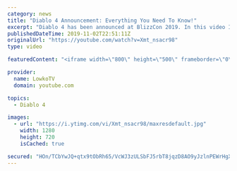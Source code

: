```yaml
---
category: news
title: "Diablo 4 Announcement: Everything You Need To Know!"
excerpt: "Diablo 4 has been announced at BlizzCon 2019. In this video I go over everything you need to know about this upcoming Blizzard Entertainment game."
publishedDateTime: 2019-11-02T22:51:11Z
originalUrl: "https://youtube.com/watch?v=Xmt_nsacr98"
type: video

featuredContent: "<iframe width=\"800\" height=\"500\" frameborder=\"0\" src=\"https://www.youtube.com/embed/Xmt_nsacr98\" allow=\"accelerometer; autoplay; encrypted-media; gyroscope; picture-in-picture\" allowfullscreen></iframe>"

provider:
  name: LowkoTV
  domain: youtube.com

topics:
  - Diablo 4

images:
  - url: "https://i.ytimg.com/vi/Xmt_nsacr98/maxresdefault.jpg"
    width: 1280
    height: 720
    isCached: true

secured: "HOn/TCbYwJQ+qtx9tObRh65/VcWJ3zULSbFJ5rbT8jqzD8AO9yJzlnPEWrHgXB//8pDEUleS2hUpSKe0VKypBZBYG39Ksq+sOrxnPUlzOniGPxVaimHQHTLZfTJiTn8aEjiBBlwNOZFvc9El0NiVjyLEMfTYKJDHow6n2xBMgokPug9KwC4V72i7FNMjl/JXV6CO0Rh6zwcKoBfpVgm+kmFomIXi3cf3Wj+Izwuk3dH/HJxcBHqclK/DT2QkrUDiKSaYnAqJFLvTAkQgiriTCj1T1l01JKk6dzYP8SJizB3zmNreBC0Tmi5tavEnvvNg2cj//gUjBMtWTCsgJqR/24gHdOW30VulDXk8n3ymoK1HWx+q3KK2v4jmvXsAg/3mHRJwnkV6XE11VXgrdiYnyOifORIWzhgGgn0o6hvIDc7YHX39dkDcYCtcTS8Lc684;1JAQQUHDKR940oHWoD/3FQ=="
---
```


